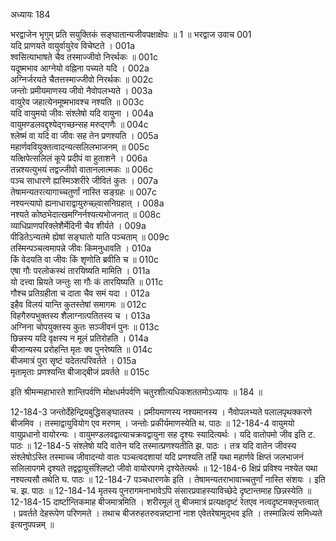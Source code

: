 अध्यायः 184

भरद्वाजेन भृगुम् प्रति सयुक्तिकं सङ्घातान्यजीवपक्षाक्षेपः ॥ 1 ॥
भरद्वाज उवाच 	001  
यदि प्राणयते वायुर्वायुरेव विचेष्टते ।	001a  
श्वसित्याभाषते चैव तस्माज्जीवो निरर्थकः ॥	001c  
यदूष्मभाव आग्नेयो वह्निना पच्यते यदि ।	002a  
अग्निर्जरयते चैतत्तस्माज्जीवो निरर्थकः ॥	002c  
जन्तोः प्रमीयमाणस्य जीवो नैवोपलभ्यते ।	003a  
वायुरेव जहात्येनमूष्मभावश्च नश्यति ॥	003c  
यदि वायुमयो जीवः संश्लेषो यदि वायुना ।	004a  
वायुमण्डलवद्दृश्येद्गच्छन्सह मरुद्गणैः ॥	004c  
श्लेष्मं वा यदि वा जीवः सह तेन प्रणश्यति ।	005a  
महार्णववियुक्तत्वादन्यत्सलिलभाजनम् ॥	005c  
यत्क्षिपेत्सलिलं कूपे प्रदीपं वा हुताशने ।	006a  
तन्नश्यत्युभयं तद्वज्जीवो वातानलात्मकः ॥	006c  
पञ्च साधारणे ह्यस्मिञ्शरीरे जीवितं कुतः ।	007a  
तेषामन्यतरत्यागाच्चतुर्णां नास्ति सङ्ग्रहः ॥	007c  
नश्यन्त्यापो ह्यनाधाराद्वायुरुच्छ्वासनिग्रहात् ।	008a  
नश्यते कोष्ठभेदात्खमग्निर्नश्यत्यभोजनात् ॥	008c  
व्याधिप्राणपरिक्लेशैर्मेदिनी चैव शीर्यते ।	009a  
पीडितेऽन्यतमे ह्येषां सङ्घातो याति पञ्चताम् ॥	009c  
तस्मिन्पञ्चत्वमापन्ने जीवः किमनुधावति ।	010a  
किं वेदयति वा जीवः किं शृणोति ब्रवीति च ॥	010c  
एषा गौः परलोकस्थं तारयिष्यति मामिति ।	011a  
यो दत्त्वा म्रियते जन्तुः सा गौः कं तारयिष्यति ॥	011c  
गौश्च प्रतिग्रहीता च दाता चैव समं यदा ।	012a  
इहैव विलयं यान्ति कुतस्तेषां समागमः ॥	012c  
विहगैरुपभुक्तस्य शैलाग्नात्पतितस्य च ।	013a  
अग्निना चोपयुक्तस्य कुतः सञ्जीवनं पुनः ॥	013c  
छिन्नस्य यदि वृक्षस्य न मूलं प्रतिरोहति ।	014a  
बीजान्यस्य प्ररोहन्ति मृतः क्व पुनरेष्यति ॥	014c  
बीजमात्रं पुरा सृष्टं यदेतत्परिवर्तते ।	015a  
मृतामृताः प्रणश्यन्ति बीजाद्बीजं प्रवर्तते ॥ 	015c  

इति श्रीमन्महाभारते शान्तिपर्वणि मोक्षधर्मपर्वणि चतुरशीत्यधिकशततमोऽध्यायः ॥ 184 ॥

12-184-3 जन्तोर्देहेन्द्रियबुद्धिसङ्घातस्य । प्रमीयमाणस्य नश्यमानस्य । नैवोपलभ्यते पलालपृथक्करणे बीजमिव । तस्माद्वायुवियोग एव मरणम् । जन्तोः प्रकीर्यमाणस्येति थ. पाठः ॥ 12-184-4 वायुमयो वायुप्रधानो वायोरन्यः । वायुमण्डलवद्वात्याचक्रवद्वायुना सह दृश्यः स्यादित्यर्थः । यदि वातोपमो जीव इति ट. पाठः ॥ 12-184-5 संश्लेषो यदि वातेन यदि तस्मात्प्रणश्यतीति झ. पाठः । तत्र यदि वातेन जीवस्य संश्लेषोऽस्ति तस्माच्च जीवादन्यो वातः पञ्चत्वदशायां यदि प्रणश्यति तर्हि यथा महार्णवे क्षिप्तं जलभाजनं सलिलापगमे दृश्यते तद्वद्वायुसंश्लिष्टो जीवो वायोरपगमे दृश्येतेत्यर्थः ॥ 12-184-6 क्षिप्रं प्रविश्य नश्येत यथा नश्यत्यसौ तथेति घ. पाठः ॥ 12-184-7 पञ्चधारणके इति । तेषामन्यतराभावाच्चतुर्णां नास्ति संशयः । इति च. झ. पाठः ॥ 12-184-14 मृतस्य पुनरागमनाभावेऽपि संसारप्रवाहस्याविच्छेदे दृष्टान्तमाह छिन्नस्येति ॥ 12-184-15 दार्ष्टान्तिकमाह बीजमात्रमिति । शरीरमूलं तु बीजमात्रं प्रत्यक्षदृष्टं रेतएव नत्वदृष्टमक्लृप्तत्वात् । प्रवर्तते देहरूपेण परिणमते । तथाच बीजरुहतरुवन्नष्टानां नाश एवेतरेषामुद्भव इति । तस्मान्नित्यं समिध्यते इत्यनुपपन्नम् ॥
